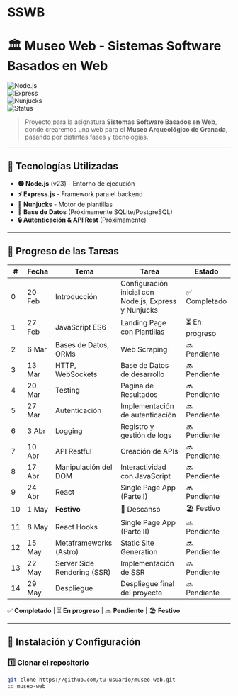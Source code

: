 # SSWB

# 🏛️ Museo Web - Sistemas Software Basados en Web  

![Node.js](https://img.shields.io/badge/Node.js-23-green?logo=node.js)  
![Express](https://img.shields.io/badge/Express.js-4.21-blue?logo=express)  
![Nunjucks](https://img.shields.io/badge/Nunjucks-3.2-yellow?logo=nunjucks)  
![Status](https://img.shields.io/badge/Estado-En%20Desarrollo-orange)  

> Proyecto para la asignatura **Sistemas Software Basados en Web**, donde crearemos una web para el **Museo Arqueológico de Granada**, pasando por distintas fases y tecnologías.

---

## 🚀 Tecnologías Utilizadas  

- **🟢 Node.js** (v23) - Entorno de ejecución  
- **⚡ Express.js** - Framework para el backend  
- **📄 Nunjucks** - Motor de plantillas  
- **💾 Base de Datos** (Próximamente SQLite/PostgreSQL)  
- **🔒 Autenticación & API Rest** (Próximamente)  

---

## 📆 Progreso de las Tareas  

| #  | Fecha  | Tema                        | Tarea                                    | Estado     |
|----|--------|-----------------------------|------------------------------------------|------------|
| 0  | 20 Feb | Introducción                 | Configuración inicial con Node.js, Express y Nunjucks | ✅ Completado |
| 1  | 27 Feb | JavaScript ES6               | Landing Page con Plantillas             | ⏳ En progreso |
| 2  | 6 Mar  | Bases de Datos, ORMs         | Web Scraping                            | 🔜 Pendiente |
| 3  | 13 Mar | HTTP, WebSockets             | Base de Datos de desarrollo             | 🔜 Pendiente |
| 4  | 20 Mar | Testing                      | Página de Resultados                    | 🔜 Pendiente |
| 5  | 27 Mar | Autenticación                | Implementación de autenticación         | 🔜 Pendiente |
| 6  | 3 Abr  | Logging                      | Registro y gestión de logs              | 🔜 Pendiente |
| 7  | 10 Abr | API Restful                  | Creación de APIs                        | 🔜 Pendiente |
| 8  | 17 Abr | Manipulación del DOM         | Interactividad con JavaScript           | 🔜 Pendiente |
| 9  | 24 Abr | React                        | Single Page App (Parte I)               | 🔜 Pendiente |
| 10 | 1 May  | **Festivo**                  | 🎉 Descanso                             | 🏖️ Festivo |
| 11 | 8 May  | React Hooks                  | Single Page App (Parte II)              | 🔜 Pendiente |
| 12 | 15 May | Metaframeworks (Astro)       | Static Site Generation                  | 🔜 Pendiente |
| 13 | 22 May | Server Side Rendering (SSR)  | Implementación de SSR                   | 🔜 Pendiente |
| 14 | 29 May | Despliegue                   | Despliegue final del proyecto           | 🔜 Pendiente |

✅ **Completado** | ⏳ **En progreso** | 🔜 **Pendiente** | 🏖️ **Festivo**

---

## 📌 Instalación y Configuración  

### **1️⃣ Clonar el repositorio**  
```sh
git clone https://github.com/tu-usuario/museo-web.git
cd museo-web
